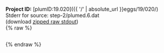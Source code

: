 **Project ID:** [plumID:19.020]({{ '/' | absolute_url }}eggs/19/020/)  
Stderr for source:  step-2/plumed.6.dat   
(download [zipped raw stdout](plumed.6.dat.plumed.stdout.txt.zip))  
{% raw %}
<pre>
</pre>
{% endraw %}
